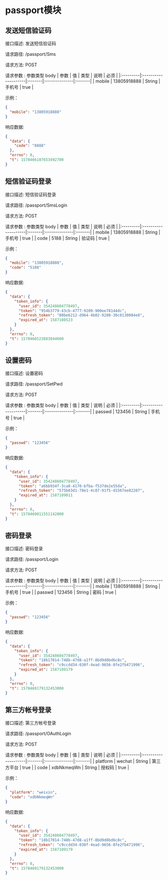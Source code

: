 # passport模块

## 发送短信验证码

接口描述: 发送短信验证码

请求路径:  /passport/Sms

请求方法:  POST

请求参数 : 参数类型 body
| 参数     | 值                  | 类型   | 说明          | 必须   | 
|:---------|:--------------------|:-------|:--------------|:-------|
| mobile   | 13805918888         | String | 手机号        | true   |

示例：
```json
{
  "mobile": "13805918888"
}
```

响应数据: 
```json
{
  "data": {
    "code": "8888"
  },
  "errno": 0,
  "t": 1578466107653492700
}
```

## 短信验证码登录

接口描述: 短信验证码登录

请求路径:  /passport/SmsLogin

请求方法:  POST

请求参数 : 参数类型 body
| 参数     | 值                  | 类型   | 说明          | 必须   | 
|:---------|:--------------------|:-------|:--------------|:-------|
| mobile   | 13805918888         | String | 手机号        | true   |
| code     | 5188                | String | 验证码        | true   |

示例：
```json
{
  "mobile": "13805918888",
  "code": "5188"
}
```

响应数据: 
```json
{
  "data": {
    "token_info": {
      "user_id": 354248604778497,
      "token": "954b3779-43cb-4777-9209-900ee78144dc",
      "refresh_token": "80be6212-d964-4b02-9280-30c0130084e8",
      "expired_at": 1587108523
    }
  },
  "errno": 0,
  "t": 1578468523883044600
}
```

## 设置密码

接口描述: 设置密码

请求路径:  /passport/SetPwd

请求方法:  POST

请求参数 : 参数类型 body
| 参数     | 值                  | 类型   | 说明          | 必须   | 
|:---------|:--------------------|:-------|:--------------|:-------|
| passwd   | 123456              | String | 手机号        | true   |

示例：
```json
{
  "passwd": "123456"
}
```

响应数据: 
```json
{
  "data": {
    "token_info": {
      "user_id": 354248604778497,
      "token": "a6bb934f-3ca8-4170-bfba-f537de2e55da",
      "refresh_token": "575b83d1-78e1-4c87-91f5-d1567ee82207",
      "expired_at": 1587109011
    }
  },
  "errno": 0,
  "t": 1578469011551142000
}
```

## 密码登录

接口描述: 密码登录

请求路径:  /passport/Login

请求方法:  POST

请求参数 : 参数类型 body
| 参数     | 值                  | 类型   | 说明          | 必须   | 
|:---------|:--------------------|:-------|:--------------|:-------|
| mobile   | 13805918888         | String | 手机号        | true   |
| passwd   | 123456              | String | 密码          | true   |

示例：
```json
{
  "passwd": "123456"
}
```

响应数据: 
```json
{
  "data": {
    "token_info": {
      "user_id": 354248604778497,
      "token": "18b17014-748b-47d8-a1ff-8bd9d8bd6c8c",
      "refresh_token": "c9ccdd34-030f-4ead-9656-8fe2fb471996",
      "expired_at": 1587109179
    }
  },
  "errno": 0,
  "t": 1578469179132453000
}
```

## 第三方帐号登录

接口描述: 第三方帐号登录

请求路径:  /passport/OAuthLogin

请求方法:  POST

请求参数 : 参数类型 body
| 参数     | 值                  | 类型   | 说明          | 必须   | 
|:---------|:--------------------|:-------|:--------------|:-------|
| platform | wechat              | String | 第三方平台    | true   |
| code     | xdbNkmeqWn          | String | 授权码        | true   |

示例：
```json
{
  "platform": "weixin",
  "code": "xdbNkmeqWn"
}
```

响应数据: 
```json
{
  "data": {
    "token_info": {
      "user_id": 354248604778497,
      "token": "18b17014-748b-47d8-a1ff-8bd9d8bd6c8c",
      "refresh_token": "c9ccdd34-030f-4ead-9656-8fe2fb471996",
      "expired_at": 1587109179
    }
  },
  "errno": 0,
  "t": 1578469179132453000
}
```